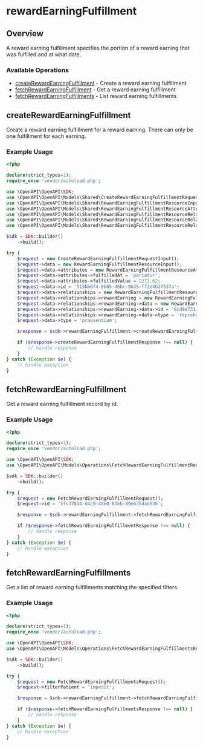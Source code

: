 # rewardEarningFulfillment

## Overview

A reward earning fulfillment specifies the portion of a reward earning that was fulfilled and at what date.

### Available Operations

* [createRewardEarningFulfillment](#createrewardearningfulfillment) - Create a reward earning fulfillment
* [fetchRewardEarningFulfillment](#fetchrewardearningfulfillment) - Get a reward earning fulfillment
* [fetchRewardEarningFulfillments](#fetchrewardearningfulfillments) - List reward earning fulfillments

## createRewardEarningFulfillment

Create a reward earning fulfillment for a reward earning. There can only be one fulfillment for each earning.

### Example Usage

```php
<?php

declare(strict_types=1);
require_once 'vendor/autoload.php';

use \OpenAPI\OpenAPI\SDK;
use \OpenAPI\OpenAPI\Models\Shared\CreateRewardEarningFulfillmentRequestInput;
use \OpenAPI\OpenAPI\Models\Shared\RewardEarningFulfillmentResourceInput;
use \OpenAPI\OpenAPI\Models\Shared\RewardEarningFulfillmentResourceAttributesInput;
use \OpenAPI\OpenAPI\Models\Shared\RewardEarningFulfillmentResourceRelationshipsInput;
use \OpenAPI\OpenAPI\Models\Shared\RewardEarningFulfillmentResourceRelationshipsRewardEarning;
use \OpenAPI\OpenAPI\Models\Shared\RewardEarningFulfillmentResourceRelationshipsRewardEarningData;

$sdk = SDK::builder()
    ->build();

try {
    $request = new CreateRewardEarningFulfillmentRequestInput();
    $request->data = new RewardEarningFulfillmentResourceInput();
    $request->data->attributes = new RewardEarningFulfillmentResourceAttributesInput();
    $request->data->attributes->fulfilledAt = 'pariatur';
    $request->data->attributes->fulfilledValue = 2273.62;
    $request->data->id = '513bb6f4-8b65-46bc-9b35-ff2e4b27537a';
    $request->data->relationships = new RewardEarningFulfillmentResourceRelationshipsInput();
    $request->data->relationships->rewardEarning = new RewardEarningFulfillmentResourceRelationshipsRewardEarning();
    $request->data->relationships->rewardEarning->data = new RewardEarningFulfillmentResourceRelationshipsRewardEarningData();
    $request->data->relationships->rewardEarning->data->id = '8cd9e731-9c17-47d5-a5f7-7b114eeb52ff';
    $request->data->relationships->rewardEarning->data->type = 'reprehenderit';
    $request->data->type = 'praesentium';

    $response = $sdk->rewardEarningFulfillment->createRewardEarningFulfillment($request);

    if ($response->createRewardEarningFulfillmentResponse !== null) {
        // handle response
    }
} catch (Exception $e) {
    // handle exception
}
```

## fetchRewardEarningFulfillment

Get a reward earning fulfillment record by id.

### Example Usage

```php
<?php

declare(strict_types=1);
require_once 'vendor/autoload.php';

use \OpenAPI\OpenAPI\SDK;
use \OpenAPI\OpenAPI\Models\Operations\FetchRewardEarningFulfillmentRequest;

$sdk = SDK::builder()
    ->build();

try {
    $request = new FetchRewardEarningFulfillmentRequest();
    $request->id = '5fc37814-d4c9-48e0-82bb-89eb75dad636';

    $response = $sdk->rewardEarningFulfillment->fetchRewardEarningFulfillment($request);

    if ($response->fetchRewardEarningFulfillmentResponse !== null) {
        // handle response
    }
} catch (Exception $e) {
    // handle exception
}
```

## fetchRewardEarningFulfillments

Get a list of reward earning fulfillments matching the specified filters.

### Example Usage

```php
<?php

declare(strict_types=1);
require_once 'vendor/autoload.php';

use \OpenAPI\OpenAPI\SDK;
use \OpenAPI\OpenAPI\Models\Operations\FetchRewardEarningFulfillmentsRequest;

$sdk = SDK::builder()
    ->build();

try {
    $request = new FetchRewardEarningFulfillmentsRequest();
    $request->filterPatient = 'impedit';

    $response = $sdk->rewardEarningFulfillment->fetchRewardEarningFulfillments($request);

    if ($response->fetchRewardEarningFulfillmentsResponse !== null) {
        // handle response
    }
} catch (Exception $e) {
    // handle exception
}
```
